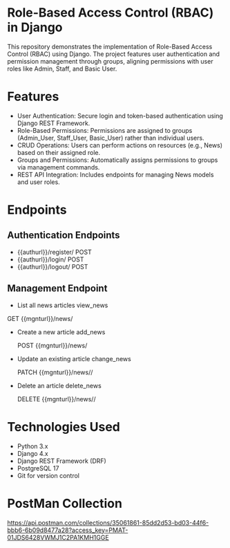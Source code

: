 # Role-Based Access Control (RBAC) in Django
This repository demonstrates the implementation of Role-Based Access Control (RBAC) using Django. The project features user authentication and permission management through groups, aligning permissions with user roles like Admin, Staff, and Basic User.

# Features
- User Authentication: Secure login and token-based authentication using Django REST Framework.
- Role-Based Permissions: Permissions are assigned to groups (Admin_User, Staff_User, Basic_User) rather than individual users.
- CRUD Operations: Users can perform actions on resources (e.g., News) based on their assigned role.
- Groups and Permissions: Automatically assigns permissions to groups via management commands.
- REST API Integration: Includes endpoints for managing News models and user roles.

# Endpoints 
## Authentication Endpoints
- {{authurl}}/register/    POST
- {{authurl}}/login/       POST
- {{authurl}}/logout/      POST 
## Management Endpoint
-  List all news articles	view_news

  GET	{{mgnturl}}/news/	
  
- Create a new article	add_news

  POST	{{mgnturl}}/news/
    
- Update an existing article	change_news

  PATCH	{{mgnturl}}/news/<id>/
    
- Delete an article	delete_news

  DELETE	{{mgnturl}}/news/<id>/
  

# Technologies Used
- Python 3.x
- Django 4.x
- Django REST Framework (DRF)
- PostgreSQL 17
- Git for version control
  
# PostMan Collection 
  https://api.postman.com/collections/35061861-85dd2d53-bd03-44f6-bbb6-6b09d8477a28?access_key=PMAT-01JDS6428VWMJ1C2PA1KMH1GGE
